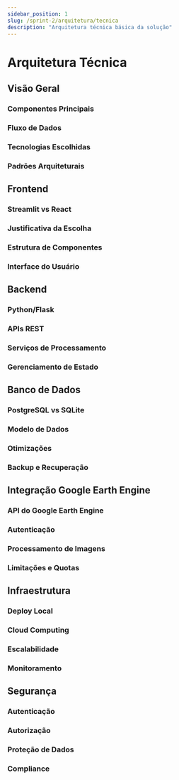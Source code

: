 ```yaml
---
sidebar_position: 1
slug: /sprint-2/arquitetura/tecnica
description: "Arquitetura técnica básica da solução"
---
```


# Arquitetura Técnica

## Visão Geral

### Componentes Principais

### Fluxo de Dados

### Tecnologias Escolhidas

### Padrões Arquiteturais

## Frontend

### Streamlit vs React

### Justificativa da Escolha

### Estrutura de Componentes

### Interface do Usuário

## Backend

### Python/Flask

### APIs REST

### Serviços de Processamento

### Gerenciamento de Estado

## Banco de Dados

### PostgreSQL vs SQLite

### Modelo de Dados

### Otimizações

### Backup e Recuperação

## Integração Google Earth Engine

### API do Google Earth Engine

### Autenticação

### Processamento de Imagens

### Limitações e Quotas

## Infraestrutura

### Deploy Local

### Cloud Computing

### Escalabilidade

### Monitoramento

## Segurança

### Autenticação

### Autorização

### Proteção de Dados

### Compliance

